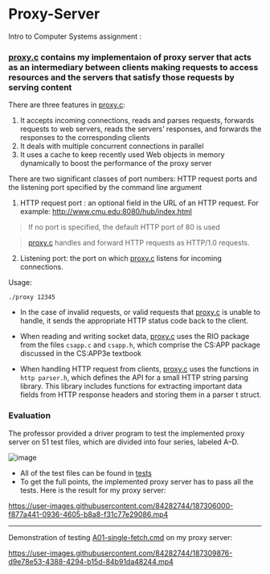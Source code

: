 # Proxy-Server

Intro to Computer Systems assignment :



### [proxy.c](proxy.c) contains my implementaion of proxy server that acts as an intermediary between clients making requests to access resources and the servers that satisfy those requests by serving content

There are three features in [proxy.c](proxy.c):


1. It accepts incoming connections, reads and parses requests, forwards requests to web servers, reads the servers’ responses, and forwards the responses to the corresponding clients
2. It deals with multiple concurrent connections in parallel
3. It uses a cache to keep recently used Web objects in memory dynamically to boost the performance of the proxy server

There are two significant classes of port numbers: HTTP request ports and the listening port specified by the command line argument 


1.   HTTP request port : an optional field in the URL of an HTTP request. For example: http://www.cmu.edu:8080/hub/index.html

> If no port is specified, the default HTTP port of 80 is used

> [proxy.c](proxy.c) handles and forward HTTP requests as HTTP/1.0 requests.

2.   Listening port: the port on which [proxy.c](proxy.c) listens for incoming connections. 



Usage: 

```
./proxy 12345
```



* In the case of invalid requests, or valid requests that [proxy.c](proxy.c) is unable to handle, it sends the appropriate HTTP status code back to the client.

* When reading and writing socket data, [proxy.c](proxy.c) uses the RIO package from the 
files `csapp.c` and `csapp.h`, which comprise the CS:APP package discussed in the CS:APP3e textbook

* When handling HTTP request from clients, [proxy.c](proxy.c) uses the functions in `http parser.h`, which defines the API for a small HTTP string parsing library. This library includes functions for extracting important data fields from HTTP response headers and storing them in a parser t struct.


### Evaluation
The professor provided a driver program to test the implemented proxy server on 51 test files, which are divided into four series, labeled A–D.

![image](https://user-images.githubusercontent.com/84282744/187306967-f7a4f97e-8a30-426e-bfa6-b8a3d89a9034.png)

* All of the test files can be found in [tests](tests)
* To get the full points, the implemented proxy server has to pass all the tests. Here is the result for my proxy server:

https://user-images.githubusercontent.com/84282744/187306000-f877a441-0936-4605-b8a8-f31c77e29086.mp4



---
Demonstration of testing [A01-single-fetch.cmd](tests/A01-single-fetch.cmd) on my proxy server:







https://user-images.githubusercontent.com/84282744/187309876-d9e78e53-4388-4294-b15d-84b91da48244.mp4


